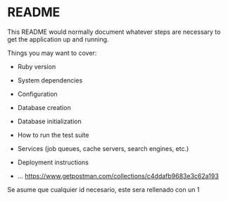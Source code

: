 # README

This README would normally document whatever steps are necessary to get the
application up and running.

Things you may want to cover:

* Ruby version

* System dependencies

* Configuration

* Database creation

* Database initialization

* How to run the test suite

* Services (job queues, cache servers, search engines, etc.)

* Deployment instructions

* ...
https://www.getpostman.com/collections/c4ddafb9683e3c62a193


Se asume que cualquier id necesario, este sera rellenado con un 1